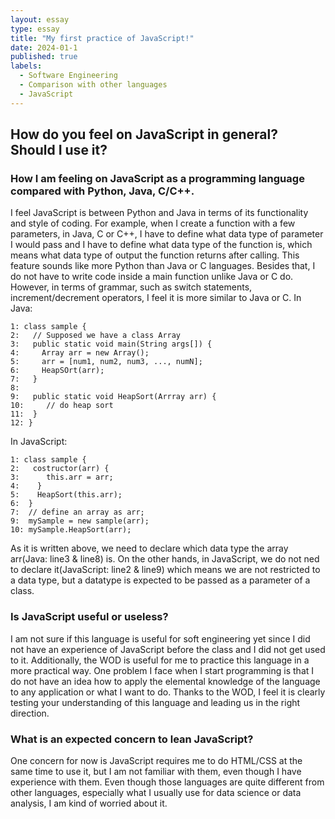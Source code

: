 ```yaml
---
layout: essay
type: essay
title: "My first practice of JavaScript!"
date: 2024-01-1
published: true
labels:
  - Software Engineering
  - Comparison with other languages
  - JavaScript
---
```


## How do you feel on JavaScript in general? Should I use it?  


### How I am feeling on JavaScript as a programming language compared with Python, Java, C/C++.
  I feel JavaScript is between Python and Java in terms of its functionality and style of coding. For example, when I create a function with a few parameters, in Java, C or C++, I have to define what data type of parameter I would pass and I have to define what data type of the function is, which means what data type of output the function returns after calling. This feature sounds like more Python than Java or C languages. Besides that, I do not have to write code inside a main function unlike Java or C do. However, in terms of grammar, such as switch statements, increment/decrement operators, I feel it is more similar to Java or C.
In Java:
```
1: class sample {
2:   // Supposed we have a class Array
3:   public static void main(String args[]) {
4:     Array arr = new Array();
5:     arr = [num1, num2, num3, ..., numN];
6:     HeapSOrt(arr);
7:   }
8:
9:   public static void HeapSort(Arrray arr) {
10:     // do heap sort
11:  }
12: }
```

In JavaScript:
```
1: class sample {
2:   costructor(arr) {
3:      this.arr = arr;
4:    }
5:    HeapSort(this.arr);
6:  }
7:  // define an array as arr;
9:  mySample = new sample(arr);
10: mySample.HeapSort(arr);
```

  As it is written above, we need to declare which data type the array arr(Java: line3 & line8) is. On the other hands, in JavaScript, we do not ned to declare it(JavaScript: line2 & line9) which means we are not restricted to a data type, but a datatype is expected to be passed as a parameter of a class.


### Is JavaScript useful or useless?
  I am not sure if this language is useful for soft engineering yet since I did not have an experience of JavaScript before the class and I did not get used to it. Additionally, the WOD is useful for me to practice this language in a more practical way. One problem I face when I start programming is that I do not have an idea how to apply the elemental knowledge of the language to any application or what I want to do. Thanks to the WOD, I feel it is clearly testing your understanding of this language and leading us in the right direction.

### What is an expected concern to lean JavaScript?
  One concern for now is JavaScript requires me to do HTML/CSS at the same time to use it, but I am not familiar with them, even though I have experience with them. Even though those languages are quite different from other languages, especially what I usually use for data science or data analysis, I am kind of worried about it.
